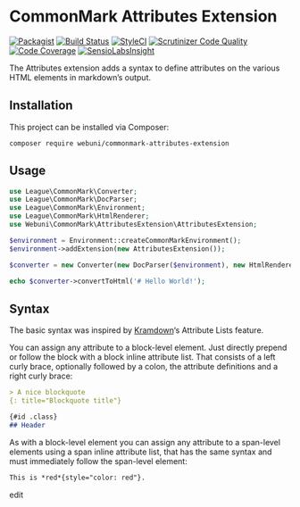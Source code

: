 CommonMark Attributes Extension
===============================

[![Packagist](https://img.shields.io/packagist/v/webuni/commonmark-attributes-extension.svg?style=flat-square)](https://packagist.org/packages/webuni/commonmark-attributes-extension)
[![Build Status](https://travis-ci.org/webuni/commonmark-attributes-extension.svg?branch=master)](https://travis-ci.org/webuni/commonmark-attributes-extension)
[![StyleCI](https://styleci.io/repos/38884603/shield)](https://styleci.io/repos/38884603)
[![Scrutinizer Code Quality](https://scrutinizer-ci.com/g/webuni/commonmark-attributes-extension/badges/quality-score.png?b=master)](https://scrutinizer-ci.com/g/webuni/commonmark-attributes-extension/?branch=master)
[![Code Coverage](https://scrutinizer-ci.com/g/webuni/commonmark-attributes-extension/badges/coverage.png?b=master)](https://scrutinizer-ci.com/g/webuni/commonmark-attributes-extension/?branch=master)
[![SensioLabsInsight](https://img.shields.io/sensiolabs/i/8fbbdeb9-d7ba-4c5c-8d88-db950a668265.svg?style=flat-square)](https://insight.sensiolabs.com/projects/8fbbdeb9-d7ba-4c5c-8d88-db950a668265)

The Attributes extension adds a syntax to define attributes on the various HTML elements in markdown’s output.

Installation
------------

This project can be installed via Composer:

    composer require webuni/commonmark-attributes-extension
    
Usage
-----

```php
use League\CommonMark\Converter;
use League\CommonMark\DocParser;
use League\CommonMark\Environment;
use League\CommonMark\HtmlRenderer;
use Webuni\CommonMark\AttributesExtension\AttributesExtension;

$environment = Environment::createCommonMarkEnvironment();
$environment->addExtension(new AttributesExtension());

$converter = new Converter(new DocParser($environment), new HtmlRenderer($environment));

echo $converter->convertToHtml('# Hello World!');
```

Syntax
------

The basic syntax was inspired by [Kramdown](http://kramdown.gettalong.org/syntax.html#attribute-list-definitions)‘s Attribute Lists feature.

You can assign any attribute to a block-level element. Just directly prepend or follow the block with a block inline attribute list.
That consists of a left curly brace, optionally followed by a colon, the attribute definitions and a right curly brace:

```markdown
> A nice blockquote
{: title="Blockquote title"}

{#id .class}
## Header
```

As with a block-level element you can assign any attribute to a span-level elements using a span inline attribute list,
that has the same syntax and must immediately follow the span-level element:

```markdown
This is *red*{style="color: red"}.
```


edit
